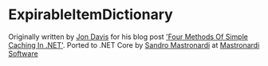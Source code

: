 ExpirableItemDictionary
=======================

Originally written by [Jon Davis](http://www.jondavis.net/) for his blog post ['Four Methods Of Simple Caching In .NET'](http://www.jondavis.net/techblog/post/2010/08/30/Four-Methods-Of-Simple-Caching-In-NET.aspx).
Ported to .NET Core by [Sandro Mastronardi](https://github.com/sandromastronardi) at [Mastronardi Software](https://github.com/mastrosoft)